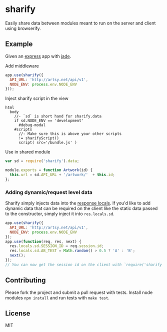 # sharify

Easily share data between modules meant to run on the server and client using browserify.

## Example

Given an [express](https://github.com/visionmedia/express) app with [jade](https://github.com/visionmedia/jade).

Add middleware

````javascript
app.use(sharify({
  API_URL: 'http://artsy.net/api/v1',
  NODE_ENV: process.env.NODE_ENV
}));
````

Inject sharify script in the view

````jade
html
  body
    //- `sd` is short hand for sharify.data
    if sd.NODE_ENV == 'development'
      #debug-modal
    #scripts
      //- Make sure this is above your other scripts
      != sharifyScript()
      script( src='/bundle.js' )
````

Use in shared module

````javascript
var sd = require('sharify').data;

module.exports = function Artwork(id) {
  this.url = sd.API_URL + '/artwork/'  + this.id;
};
````

### Adding dynamic/request level data

Sharify simply injects data into the [response locals](http://expressjs.com/api.html#res.locals). If you'd like to add dynamic data that can be required on the client like the static data passed to the constructor, simply inject it into `res.locals.sd`.

````javascript
app.use(sharify({
  API_URL: 'http://artsy.net/api/v1',
  NODE_ENV: process.env.NODE_ENV
});
app.use(function(req, res, next) {
  res.locals.sd.SESSION_ID = req.session.id;
  res.locals.sd.AB_TEST = Math.random() > 0.5 ? 'A' : 'B';
  next();
});
// You can now get the session id on the client with `require('sharify').data.SESSION_ID`
````

## Contributing

Please fork the project and submit a pull request with tests. Install node modules `npm install` and run tests with `make test`.

## License

MIT
